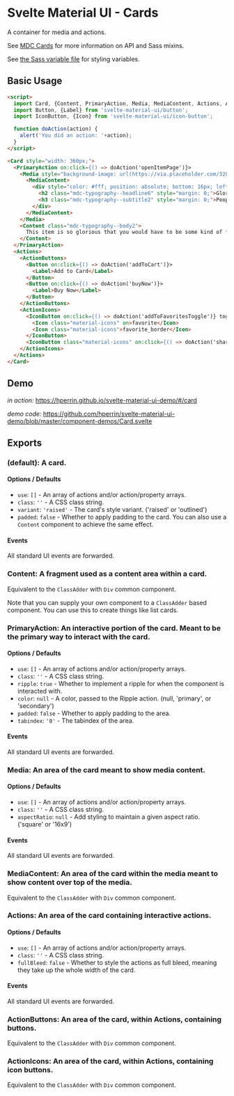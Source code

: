 # Svelte Material UI - Cards

A container for media and actions.

See [MDC Cards](https://material.io/develop/web/components/cards/) for more information on API and Sass mixins.

See [the Sass variable file](https://github.com/material-components/material-components-web/blob/master/packages/mdc-card/_variables.scss) for styling variables.

## Basic Usage

```html
<script>
  import Card, {Content, PrimaryAction, Media, MediaContent, Actions, ActionButtons, ActionIcons} from 'svelte-material-ui/card';
  import Button, {Label} from 'svelte-material-ui/button';
  import IconButton, {Icon} from 'svelte-material-ui/icon-button';

  function doAction(action) {
    alert('You did an action: '+action);
  }
</script>

<Card style="width: 360px;">
  <PrimaryAction on:click={() => doAction('openItemPage')}>
    <Media style="background-image: url(https://via.placeholder.com/320x180.png?text=16x9);" aspectRatio="16x9">
      <MediaContent>
        <div style="color: #fff; position: absolute; bottom: 16px; left: 16px;">
          <h2 class="mdc-typography--headline6" style="margin: 0;">Glorious Item</h2>
          <h3 class="mdc-typography--subtitle2" style="margin: 0;">People are saying you need to buy it.</h3>
        </div>
      </MediaContent>
    </Media>
    <Content class="mdc-typography--body2">
      This item is so glorious that you would have to be some kind of fool to not immediately buy it.
    </Content>
  </PrimaryAction>
  <Actions>
    <ActionButtons>
      <Button on:click={() => doAction('addToCart')}>
        <Label>Add to Card</Label>
      </Button>
      <Button on:click={() => doAction('buyNow')}>
        <Label>Buy Now</Label>
      </Button>
    </ActionButtons>
    <ActionIcons>
      <IconButton on:click={() => doAction('addToFavoritesToggle')} toggle aria-label="Add to favorites" title="Add to favorites">
        <Icon class="material-icons" on>favorite</Icon>
        <Icon class="material-icons">favorite_border</Icon>
      </IconButton>
      <IconButton class="material-icons" on:click={() => doAction('share')} title="Share">share</IconButton>
    </ActionIcons>
  </Actions>
</Card>
```

## Demo

*in action:* https://hperrin.github.io/svelte-material-ui-demo/#/card

*demo code:* https://github.com/hperrin/svelte-material-ui-demo/blob/master/component-demos/Card.svelte

## Exports

### (default): A card.

#### Options / Defaults

* `use`: `[]` - An array of actions and/or action/property arrays.
* `class`: `''` - A CSS class string.
* `variant`: `'raised'` - The card's style variant. ('raised' or 'outlined')
* `padded`: `false` - Whether to apply padding to the card. You can also use a `Content` component to achieve the same effect.

#### Events

All standard UI events are forwarded.

### Content: A fragment used as a content area within a card.

Equivalent to the `ClassAdder` with `Div` common component.

Note that you can supply your own component to a `ClassAdder` based component. You can use this to create things like list cards.

### PrimaryAction: An interactive portion of the card. Meant to be the primary way to interact with the card.

#### Options / Defaults

* `use`: `[]` - An array of actions and/or action/property arrays.
* `class`: `''` - A CSS class string.
* `ripple`: `true` - Whether to implement a ripple for when the component is interacted with.
* `color`: `null` - A color, passed to the Ripple action. (null, 'primary', or 'secondary')
* `padded`: `false` - Whether to apply padding to the area.
* `tabindex`: `'0'` - The tabindex of the area.

#### Events

All standard UI events are forwarded.

### Media: An area of the card meant to show media content.

#### Options / Defaults

* `use`: `[]` - An array of actions and/or action/property arrays.
* `class`: `''` - A CSS class string.
* `aspectRatio`: `null` - Add styling to maintain a given aspect ratio. ('square' or '16x9')

#### Events

All standard UI events are forwarded.

### MediaContent: An area of the card within the media meant to show content over top of the media.

Equivalent to the `ClassAdder` with `Div` common component.

### Actions: An area of the card containing interactive actions.

#### Options / Defaults

* `use`: `[]` - An array of actions and/or action/property arrays.
* `class`: `''` - A CSS class string.
* `fullBleed`: `false` - Whether to style the actions as full bleed, meaning they take up the whole width of the card.

#### Events

All standard UI events are forwarded.

### ActionButtons: An area of the card, within Actions, containing buttons.

Equivalent to the `ClassAdder` with `Div` common component.

### ActionIcons: An area of the card, within Actions, containing icon buttons.

Equivalent to the `ClassAdder` with `Div` common component.

